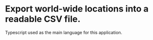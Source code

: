 # Export world-wide locations into a readable CSV file.

Typescript used as the main language for this application.
